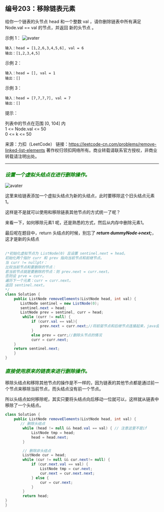## 编号203：移除链表元素
给你一个链表的头节点 head 和一个整数 val ，请你删除链表中所有满足 Node.val == val 的节点，并返回 新的头节点 。
 

示例 1：
![avater](https://assets.leetcode.com/uploads/2021/03/06/removelinked-list.jpg)

```
输入：head = [1,2,6,3,4,5,6], val = 6
输出：[1,2,3,4,5]
```
示例 2：

```
输入：head = [], val = 1
输出：[]
```
示例 3：
```
输入：head = [7,7,7,7], val = 7
输出：[]
```

提示：

列表中的节点在范围 [0, 104] 内
</br>1 <= Node.val <= 50
</br>0 <= k <= 50

来源：力扣（LeetCode）
链接：https://leetcode-cn.com/problems/remove-linked-list-elements
著作权归领扣网络所有。商业转载请联系官方授权，非商业转载请注明出处。

---
### <span style="color:green">*设置一个虚拟头结点在进行删除操作。*</span>

![avater](https://mmbiz.qpic.cn/mmbiz_png/ciaqDnJprwv7rn0pgzkAgGic7ic9tRtMXFSsqKkLtVRzsvjUCN2rrJD3xj6ZhekZrsIaoWibjY3eBY0tSbe4ibfstSg/640?wx_fmt=png&tp=webp&wxfrom=5&wx_lazy=1&wx_co=1)

这里来给链表添加一个虚拟头结点为新的头结点，此时要移除这个旧头结点元素1。

这样是不是就可以使用和移除链表其他节点的方式统一了呢？

来看一下，如何移除元素1 呢，还是熟悉的方式，然后从内存中删除元素1。

最后呢在题目中，return 头结点的时候，别忘了 ***return dummyNode->next;***， 这才是新的头结点
</br></br>

```java
/*初始化虚拟节点为 ListNode(0) 且设置 sentinel.next = head。
初始化两个指针 curr 和 prev 指向当前节点和前继节点。
当 curr != nullptr：
比较当前节点和要删除的节点：
若当前节点就是要删除的节点：则 prev.next = curr.next。
否则设 prve = curr。
遍历下一个元素：curr = curr.next。
返回 sentinel.next。
*/
class Solution {
    public ListNode removeElements(ListNode head, int val) {
       ListNode sentinel = new ListNode(0);
       sentinel.next = head;
       ListNode prev = sentinel, curr = head;
        while (curr != null) {
            if (curr.val == val){
                prev.next = curr.next;//将前驱节点和后继节点连接起来，java会自动释放中间节点
            }
            else prev = curr;//删除头节点的情况
            curr = curr.next;
    }
    return sentinel.next;
    }
}
```

### <span style="color:green">*直接使用原来的链表来进行删除操作。*</span>

移除头结点和移除其他节点的操作是不一样的，因为链表的其他节点都是通过前一个节点来移除当前节点，而头结点没有前一个节点。

所以头结点如何移除呢，其实只要将头结点向后移动一位就可以，这样就从链表中移除了一个头结点。
```java
class Solution {
    public ListNode removeElements(ListNode head, int val) {
       // 删除头结点 
        while (head != null && head.val == val) { // 注意这里不是if
            ListNode tmp = head;
            head = head.next;
        }

        // 删除非头结点
        ListNode cur = head;
        while (cur != null && cur.next!= null) {
            if (cur.next.val == val) {
                ListNode tmp = cur.next;
                cur.next = cur.next.next;
            } else {
                cur = cur.next;
            }
        }
        return head;
}
}
```